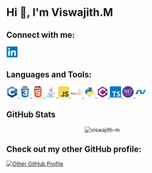 # Hi 👋, I'm Viswajith.M
## Connect with me:
<p>
    <a href="https://www.linkedin.com/in/viswajith-mathialagan-68749b221/" target="_blank" rel="noreferrer">
        <img src="https://raw.githubusercontent.com/devicons/devicon/master/icons/linkedin/linkedin-original.svg" alt="LinkedIn" width="30" height="30"/>
    </a>
</p>

## Languages and Tools:
<p>
    <a href="https://www.w3schools.com/cpp/" target="_blank" rel="noreferrer">
        <img src="https://raw.githubusercontent.com/devicons/devicon/master/icons/cplusplus/cplusplus-original.svg" alt="C++" width="30" height="30"/>
    </a>
    <a href="https://www.w3schools.com/css/" target="_blank" rel="noreferrer">
        <img src="https://raw.githubusercontent.com/devicons/devicon/master/icons/css3/css3-original-wordmark.svg" alt="CSS3" width="30" height="30"/>
    </a>
    <a href="https://www.w3.org/html/" target="_blank" rel="noreferrer">
        <img src="https://raw.githubusercontent.com/devicons/devicon/master/icons/html5/html5-original-wordmark.svg" alt="HTML5" width="30" height="30"/>
    </a>
    <a href="https://www.java.com" target="_blank" rel="noreferrer">
        <img src="https://raw.githubusercontent.com/devicons/devicon/master/icons/java/java-original.svg" alt="Java" width="30" height="30"/>
    </a>
    <a href="https://developer.mozilla.org/en-US/docs/Web/JavaScript" target="_blank" rel="noreferrer">
        <img src="https://raw.githubusercontent.com/devicons/devicon/master/icons/javascript/javascript-original.svg" alt="JavaScript" width="30" height="30"/>
    </a>
    <a href="https://www.mysql.com/" target="_blank" rel="noreferrer">
        <img src="https://raw.githubusercontent.com/devicons/devicon/master/icons/mysql/mysql-original-wordmark.svg" alt="MySQL" width="30" height="30"/>
    </a>
    <a href="https://www.python.org" target="_blank" rel="noreferrer">
        <img src="https://raw.githubusercontent.com/devicons/devicon/master/icons/python/python-original.svg" alt="Python" width="30" height="30"/>
    </a>
    <a href="https://docs.microsoft.com/en-us/dotnet/csharp/" target="_blank" rel="noreferrer">
        <img src="https://raw.githubusercontent.com/devicons/devicon/master/icons/csharp/csharp-original.svg" alt="C#" width="30" height="30"/>
    </a>
    <a href="https://www.typescriptlang.org/docs/" target="_blank" rel="noreferrer">
        <img src="https://raw.githubusercontent.com/devicons/devicon/master/icons/typescript/typescript-original.svg" alt="TypeScript" width="30" height="30"/>
    </a>
    <a href="https://learn.microsoft.com/en-us/aspnet/core/" target="_blank" rel="noreferrer">
        <img src="https://raw.githubusercontent.com/devicons/devicon/master/icons/dotnetcore/dotnetcore-original.svg" alt="ASP.NET Core" width="30" height="30"/>
    </a>
    <a href="https://learn.microsoft.com/en-us/dotnet/framework/" target="_blank" rel="noreferrer">
        <img src="https://raw.githubusercontent.com/devicons/devicon/master/icons/dot-net/dot-net-original.svg" alt=".NET Framework" width="30" height="30"/>
    </a>
</p>

## GitHub Stats
<p align="center">
    <img align="center" src="https://github-readme-stats.vercel.app/api/top-langs?username=viswajithm2001&show_icons=true&locale=en&layout=compact" alt="viswajith-m" />
</p>

## Check out my other GitHub profile:
<p>
    <a href="https://github.com/Viswajith-m" target="_blank" rel="noreferrer">
        <img src="https://img.shields.io/badge/GitHub-Profile-181717?style=for-the-badge&logo=github&logoColor=white" alt="Other GitHub Profile" />
    </a>
</p>

<!---
Viswajithm2001/Viswajithm2001 is a ✨ special ✨ repository because its `README.md` (this file) appears on your GitHub profile.
You can click the Preview link to take a look at your changes.
--->
